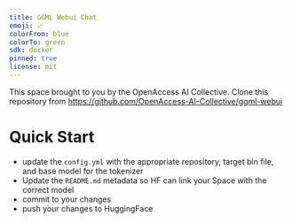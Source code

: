 ```yaml
---
title: GGML Webui Chat
emoji: 📈
colorFrom: blue
colorTo: green
sdk: docker
pinned: true
license: mit
---
```


This space brought to you by the OpenAccess AI Collective. 
Clone this repository from https://github.com/OpenAccess-AI-Collective/ggml-webui


# Quick Start

- update the `config.yml` with the appropriate repository, target bin file, and base model for the tokenizer
- Update the `README.md` metadata so HF can link your Space with the correct model
- commit to your changes
- push your changes to HuggingFace
